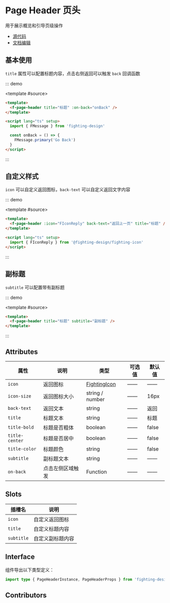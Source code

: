 # Page Header 页头

用于展示概览和引导页级操作

- [源代码](https://github.com/FightingDesign/fighting-design/tree/master/packages/fighting-design/page-header)
- [文档编辑](https://github.com/FightingDesign/fighting-design/blob/master/docs/docs/components/page-header.md)

## 基本使用

`title` 属性可以配置标题内容，点击右侧返回可以触发 `back` 回调函数

::: demo

<template #source>
<f-page-header title="标题" :on-back="goBack" />
</template>

```html
<template>
  <f-page-header title="标题" :on-back="onBack" />
</template>

<script lang="ts" setup>
  import { FMessage } from 'fighting-design'

  const onBack = () => {
    FMessage.primary('Go Back')
  }
</script>
```

:::

## 自定义样式

`icon` 可以自定义返回图标，`back-text` 可以自定义返回文字内容

::: demo

<template #source>
<f-page-header :icon="FIconReply" back-text="返回上一页" title="标题" />
</template>

```html
<template>
  <f-page-header :icon="FIconReply" back-text="返回上一页" title="标题" />
</template>

<script lang="ts" setup>
  import { FIconReply } from '@fighting-design/fighting-icon'
</script>
```

:::

## 副标题

`subtitle` 可以配置带有副标题

::: demo

<template #source>
<f-page-header title="标题" subtitle="副标题" />
</template>

```html
<template>
  <f-page-header title="标题" subtitle="副标题" />
</template>
```

:::

## Attributes

| 属性           | 说明             | 类型                                                               | 可选值 | 默认值 |
| -------------- | ---------------- | ------------------------------------------------------------------ | ------ | ------ |
| `icon`         | 返回图标         | <a href="/components/interface.html#fightingicon">FightingIcon</a> | ——     | ——     |
| `icon-size`    | 返回图标大小     | string / number                                                    | ——     | 16px   |
| `back-text`    | 返回文本         | string                                                             | ——     | 返回   |
| `title`        | 标题文本         | string                                                             | ——     | 标题   |
| `title-bold`   | 标题是否粗体     | boolean                                                            | ——     | false  |
| `title-center` | 标题是否居中     | boolean                                                            | ——     | false  |
| `title-color`  | 标题颜色         | string                                                             | ——     | false  |
| `subtitle`     | 副标题文本       | string                                                             | ——     | ——     |
| `on-back`      | 点击左侧区域触发 | Function                                                           | ——     | ——     |

## Slots

| 插槽名     | 说明             |
| ---------- | ---------------- |
| `icon`     | 自定义返回图标   |
| `title`    | 自定义标题内容   |
| `subtitle` | 自定义副标题内容 |

## Interface

组件导出以下类型定义：

```ts
import type { PageHeaderInstance, PageHeaderProps } from 'fighting-design'
```

## Contributors

<a href="https://github.com/Tyh2001" target="_blank">
  <f-avatar round src="https://avatars.githubusercontent.com/u/73180970?v=4" />
</a>

<a href="https://github.com/yzj940619" target="_blank">
  <f-avatar round src="https://avatars.githubusercontent.com/u/42865478?v=4" />
</a>

<script setup lang="ts">
  import { FIconReply } from '@fighting-design/fighting-icon'
  import { FMessage } from 'fighting-design'

  const goBack = () => {
    FMessage.primary('Go Back')
  }
</script>
